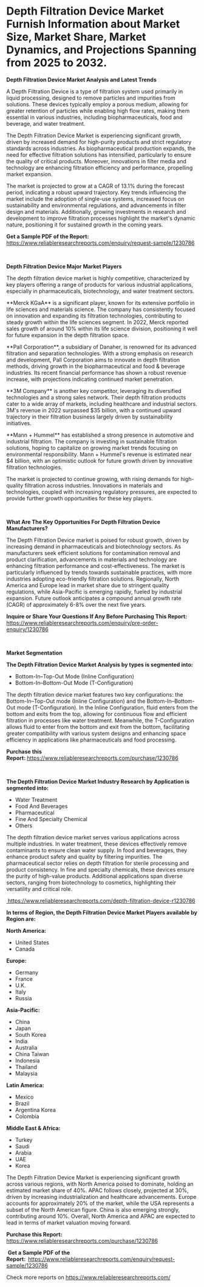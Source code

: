 <p><h1>Depth Filtration Device Market Furnish Information about Market Size, Market Share, Market Dynamics, and Projections Spanning from 2025 to 2032.</h1></p><p><strong>Depth Filtration Device Market Analysis and Latest Trends</strong></p>
<p><p>A Depth Filtration Device is a type of filtration system used primarily in liquid processing, designed to remove particles and impurities from solutions. These devices typically employ a porous medium, allowing for greater retention of particles while enabling high flow rates, making them essential in various industries, including biopharmaceuticals, food and beverage, and water treatment.</p><p>The Depth Filtration Device Market is experiencing significant growth, driven by increased demand for high-purity products and strict regulatory standards across industries. As biopharmaceutical production expands, the need for effective filtration solutions has intensified, particularly to ensure the quality of critical products. Moreover, innovations in filter media and technology are enhancing filtration efficiency and performance, propelling market expansion.</p><p>The market is projected to grow at a CAGR of 13.1% during the forecast period, indicating a robust upward trajectory. Key trends influencing the market include the adoption of single-use systems, increased focus on sustainability and environmental regulations, and advancements in filter design and materials. Additionally, growing investments in research and development to improve filtration processes highlight the market's dynamic nature, positioning it for sustained growth in the coming years.</p></p>
<p><strong>Get a Sample PDF of the Report:&nbsp;</strong> <a href="https://www.reliableresearchreports.com/enquiry/request-sample/1230786?utm_campaign=2737&utm_medium=2&utm_source=Github&utm_content=ia&utm_term=12042025&utm_id=depth-filtration-device">https://www.reliableresearchreports.com/enquiry/request-sample/1230786</a></p>
<p>&nbsp;</p>
<p><strong>Depth Filtration Device Major Market Players</strong></p>
<p><p>The depth filtration device market is highly competitive, characterized by key players offering a range of products for various industrial applications, especially in pharmaceuticals, biotechnology, and water treatment sectors.</p><p>**Merck KGaA** is a significant player, known for its extensive portfolio in life sciences and materials science. The company has consistently focused on innovation and expanding its filtration technologies, contributing to steady growth within the life sciences segment. In 2022, Merck reported sales growth of around 10% within its life science division, positioning it well for future expansion in the depth filtration space.</p><p>**Pall Corporation**, a subsidiary of Danaher, is renowned for its advanced filtration and separation technologies. With a strong emphasis on research and development, Pall Corporation aims to innovate in depth filtration methods, driving growth in the biopharmaceutical and food & beverage industries. Its recent financial performance has shown a robust revenue increase, with projections indicating continued market penetration.</p><p>**3M Company** is another key competitor, leveraging its diversified technologies and a strong sales network. Their depth filtration products cater to a wide array of markets, including healthcare and industrial sectors. 3M's revenue in 2022 surpassed $35 billion, with a continued upward trajectory in their filtration business largely driven by sustainability initiatives.</p><p>**Mann + Hummel** has established a strong presence in automotive and industrial filtration. The company is investing in sustainable filtration solutions, hoping to capitalize on growing market trends focusing on environmental responsibility. Mann + Hummel's revenue is estimated near $4 billion, with an optimistic outlook for future growth driven by innovative filtration technologies.</p><p>The market is projected to continue growing, with rising demands for high-quality filtration across industries. Innovations in materials and technologies, coupled with increasing regulatory pressures, are expected to provide further growth opportunities for these key players.</p></p>
<p>&nbsp;</p>
<p><strong>What Are The Key Opportunities For Depth Filtration Device Manufacturers?</strong></p>
<p><p>The Depth Filtration Device market is poised for robust growth, driven by increasing demand in pharmaceuticals and biotechnology sectors. As manufacturers seek efficient solutions for contamination removal and product clarification, advancements in materials and technology are enhancing filtration performance and cost-effectiveness. The market is particularly influenced by trends towards sustainable practices, with more industries adopting eco-friendly filtration solutions. Regionally, North America and Europe lead in market share due to stringent quality regulations, while Asia-Pacific is emerging rapidly, fueled by industrial expansion. Future outlook anticipates a compound annual growth rate (CAGR) of approximately 6-8% over the next five years.</p></p>
<p><strong>Inquire or Share Your Questions If Any Before Purchasing This Report:</strong> <a href="https://www.reliableresearchreports.com/enquiry/pre-order-enquiry/1230786?utm_campaign=2737&utm_medium=2&utm_source=Github&utm_content=ia&utm_term=12042025&utm_id=depth-filtration-device">https://www.reliableresearchreports.com/enquiry/pre-order-enquiry/1230786</a></p>
<p>&nbsp;</p>
<p><strong>Market Segmentation</strong></p>
<p><strong>The Depth Filtration Device Market Analysis by types is segmented into:</strong></p>
<p><ul><li>Bottom-In–Top-Out Mode (Inline Configuration)</li><li>Bottom-In–Bottom-Out Mode (T-Configuration)</li></ul></p>
<p><p>The depth filtration device market features two key configurations: the Bottom-In–Top-Out mode (Inline Configuration) and the Bottom-In–Bottom-Out mode (T-Configuration). In the Inline Configuration, fluid enters from the bottom and exits from the top, allowing for continuous flow and efficient filtration in processes like water treatment. Meanwhile, the T-Configuration allows fluid to enter from the bottom and exit from the bottom, facilitating greater compatibility with various system designs and enhancing space efficiency in applications like pharmaceuticals and food processing.</p></p>
<p><strong>Purchase this Report:&nbsp;</strong><a href="https://www.reliableresearchreports.com/purchase/1230786?utm_campaign=2737&utm_medium=2&utm_source=Github&utm_content=ia&utm_term=12042025&utm_id=depth-filtration-device">https://www.reliableresearchreports.com/purchase/1230786</a></p>
<p>&nbsp;</p>
<p><strong>The Depth Filtration Device Market Industry Research by Application is segmented into:</strong></p>
<p><ul><li>Water Treatment</li><li>Food And Beverages</li><li>Pharmaceutical</li><li>Fine And Specialty Chemical</li><li>Others</li></ul></p>
<p><p>The depth filtration device market serves various applications across multiple industries. In water treatment, these devices effectively remove contaminants to ensure clean water supply. In food and beverages, they enhance product safety and quality by filtering impurities. The pharmaceutical sector relies on depth filtration for sterile processing and product consistency. In fine and specialty chemicals, these devices ensure the purity of high-value products. Additional applications span diverse sectors, ranging from biotechnology to cosmetics, highlighting their versatility and critical role.</p></p>
<p><a href="https://www.reliableresearchreports.com/depth-filtration-device-r1230786?utm_campaign=2737&utm_medium=2&utm_source=Github&utm_content=ia&utm_term=12042025&utm_id=depth-filtration-device">&nbsp;https://www.reliableresearchreports.com/depth-filtration-device-r1230786</a></p>
<p><strong>In terms of Region, the Depth Filtration Device Market Players available by Region are:</strong></p>
<p>
    <p> <strong> North America: </strong>
        <ul>
            <li>United States</li>
            <li>Canada</li>
        </ul>
        </p> 
    <p> <strong> Europe: </strong>
        <ul>
            <li>Germany</li>
            <li>France</li>
            <li>U.K.</li>
            <li>Italy</li>
            <li>Russia</li>
        </ul>
        </p> 
    <p> <strong> Asia-Pacific: </strong>
        <ul>
            <li>China</li>
            <li>Japan</li>
            <li>South Korea</li>
            <li>India</li>
            <li>Australia</li>
            <li>China Taiwan</li>
            <li>Indonesia</li>
            <li>Thailand</li>
            <li>Malaysia</li>
        </ul>
        </p> 
    <p> <strong> Latin America: </strong>
        <ul>
            <li>Mexico</li>
            <li>Brazil</li>
            <li>Argentina Korea</li>
            <li>Colombia</li>
        </ul>
        </p> 
    <p> <strong> Middle East & Africa: </strong>
        <ul>
            <li>Turkey</li>
            <li>Saudi</li>
            <li>Arabia</li>
            <li>UAE</li>
            <li>Korea</li>
        </ul>
    </p>
    </p>
<p><p>The Depth Filtration Device Market is experiencing significant growth across various regions, with North America poised to dominate, holding an estimated market share of 40%. APAC follows closely, projected at 30%, driven by increasing industrialization and healthcare advancements. Europe accounts for approximately 20% of the market, while the USA represents a subset of the North American figure. China is also emerging strongly, contributing around 10%. Overall, North America and APAC are expected to lead in terms of market valuation moving forward.</p></p>
<p><strong>Purchase this Report: </strong><a href="https://www.reliableresearchreports.com/purchase/1230786?utm_campaign=2737&utm_medium=2&utm_source=Github&utm_content=ia&utm_term=12042025&utm_id=depth-filtration-device">https://www.reliableresearchreports.com/purchase/1230786</a></p>
<p>&nbsp;<strong>Get a Sample PDF of the Report:&nbsp;&nbsp;</strong><a href="https://www.reliableresearchreports.com/enquiry/request-sample/1230786?utm_campaign=2737&utm_medium=2&utm_source=Github&utm_content=ia&utm_term=12042025&utm_id=depth-filtration-device">https://www.reliableresearchreports.com/enquiry/request-sample/1230786</a></p>
<p><strong></strong></p>
<p>Check more reports on <a href="https://www.reliableresearchreports.com/?utm_campaign=2737&utm_medium=2&utm_source=Github&utm_content=ia&utm_term=12042025&utm_id=depth-filtration-device">https://www.reliableresearchreports.com/</a></p>